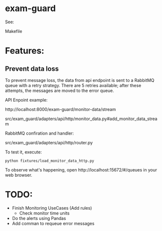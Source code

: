 # exam-guard

See:

Makefile

# Features:

## Prevent data loss

To prevent message loss, the data from api endpoint is sent to a RabbitMQ queue with a retry strategy. There are 5 retries available; after these attempts, the messages are moved to the error queue.

API Enpoint example:

http://localhost:8000/exam-guard/monitor-data/stream

src/exam_guard/adapters/api/http/monitor_data.py#add_monitor_data_stream

RabbitMQ confiration and handler:

src/exam_guard/adapters/api/http/router.py

To test it, execute:

```
python fixtures/load_monitor_data_http.py
```

To observe what's happening, open http://localhost:15672/#/queues in your web browser.


# TODO:
- Finish Monitoring UseCases (Add rules)
  - Check monitor time units
- Do the alerts using Pandas
- Add comman to requeue error messages
